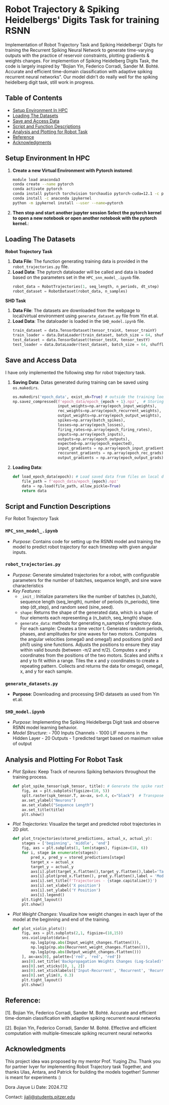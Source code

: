 # Robot Trajectory & Spiking Heidelbergs' Digits Task for training RSNN
Implementation of Robot Trajectory Task and Spiking Heidelbergs' Digits for training the Recurrent Spiking Neural Network to generate time-varying outputs with the practice of reservoir constraints, plotting gradients & weights changes. For implemention of Spiking Heidelberg Digits Task, the code is largely inspired by "Bojian Yin, Federico Corradi, Sander M. Bohté. Accurate and efficient time-domain classification with adaptive spiking recurrent neural networks". Our model didn't do really well for the spiking heidelberg digit task, still work in progress. 


## Table of Contents

- [Setup Environment In HPC](#setup-environment-in-hpc)
- [Loading The Datasets](#loading-the-datasets)
- [Save and Access Data](#save-and-access-data)
- [Script and Function Descriptions](#script-and-function-descriptions)
- [Analysis and Plotting for Robot Task](#analysis-and-plotting-for-robot-task)
- [Reference](#reference)
- [Acknowledgments](#acknowledgments)


## Setup Environment In HPC

1. **Create a new Virtual Environment with Pytorch instored**:
    ```bash
    module load anaconda3
    conda create --name pytorch
    conda activate pytorch
    conda install pytorch torchvision torchaudio pytorch-cuda=12.1 -c pytorch -c nvidia
    conda install -c anaconda ipykernel
    python -m ipykernel install --user --name=pytorch
    ```

2. **Then stop and start another jupyter session
Select the pytorch kernel to open a new notebook or open another notebook with the pytorch kernel.**:



## Loading The Datasets

**Robot Trajectory Task**
1. **Data File**: The function generating training data is provided in the `robot_trajectories.py` file.  
2. **Load Data**: The pytorch dataloader will be called and data is loaded based on the parameters set in the `HPC_snn_model_.ipynb` file.
    ```python
    robot_data = RobotTrajectories(1, seq_length, n_periods, dt_step) 
    robot_dataset = RobotDataset(robot_data, n_samples)
    ```
**SHD Task**
1. **Data File**: The datasets are downloaded from the webpage to local/virtual environment using `generate_dataset.py` file from Yin et.al.
2. **Load Data**: The dataloader is loaded in the `SHD_model.ipynb` file.
    ```python
    train_dataset = data.TensorDataset(tensor_trainX, tensor_trainY)
    train_loader = data.DataLoader(train_dataset, batch_size = 64, shuffle=True)
    test_dataset = data.TensorDataset(tensor_testX, tensor_testY)
    test_loader = data.DataLoader(test_dataset, batch_size = 64, shuffle=False)
    ```

## Save and Access Data
I have only implemented the following step for robot trajectory task.
1. **Saving Data**: Datas generated during training can be saved using `os.makedirs`.
    ```python
    os.makedirs('epoch_data', exist_ok=True) # outside the training loop
    np.savez_compressed(f'epoch_data/epoch_{epoch + 1}.npz',  # Storing all the data as npz file for each epoch inside the training loop
                        input_weights=np.array(epoch_input_weights),
                        rec_weights=np.array(epoch_recurrent_weights),
                        output_weights=np.array(epoch_output_weights),
                        spikes=np.array(batch_spikes),
                        losses=np.array(epoch_losses),
                        firing_rates=np.array(epoch_firing_rates),
                        inputs=np.array(epoch_inputs),
                        outputs=np.array(epoch_outputs),
                        expected=np.array(epoch_expected),
                        input_gradients = np.array(epoch_input_gradients),
                        reccurent_gradients = np.array(epoch_rec_grads),
                        output_gradients = np.array(epoch_output_grads))
    ```

2. **Loading Data**:
    ```python
    def load_epoch_data(epoch): # Load saved data from files on local directory
        file_path = f'epoch_data/epoch_{epoch}.npz'
        data = np.load(file_path, allow_pickle=True)
        return data
    ```


## Script and Function Descriptions
For Robot Trajectory Task
### `HPC_snn_model_.ipynb` 

- *Purpose*: Contains code for setting up the RSNN model and training the model to predict robot trajectory for each timestep with given angular inputs.


### `robot_trajectories.py`

- *Purpose*: Generate simulated trajectories for a robot, with configurable parameters for the number of batches, sequence length, and sine wave characteristics
- *Key Features*:
  - `_init_`: Initialize parameters like the number of batches (n_batch), sequence length (seq_length), number of periods (n_periods), time step (dt_step), and random seed (sine_seed).
  - `shape`: Returns the shape of the generated data, which is a tuple of four elements each representing a (n_batch, seq_length) shape.
  - `generate_data`: methods for generating n_samples of trajectory data.
        For each sample: Creates a time vector t. Generates random periods, phases, and amplitudes for sine waves for two motors.
        Computes the angular velocities (omega0 and omega1) and positions (phi0 and phi1) using sine functions.
        Adjusts the positions to ensure they stay within valid bounds (between -π/2 and π/2).
        Computes x and y coordinates from the positions of the two motors.
        Scales and shifts x and y to fit within a range.
        Tiles the x and y coordinates to create a repeating pattern.
        Collects and returns the data for omega0, omega1, x, and y for each sample.


### `generate_datasets.py`

- **Purpose**: Downloading and processing SHD datasets as used from Yin et.al.

### `SHD_model.ipynb`
- *Purpose*: Implementing the Spiking Heidelbergs Digit task and observe RSNN model learning behavior.
- *Model Structure*:
      - 700 Inputs Channels
      - 1000 LIF neurons in the Hidden Layer
      - 20 Outputs
      - 1 predicted target based on maximum value of output



## Analysis and Plotting For Robot Task

- *Plot Spikes*: Keep Track of neurons Spiking behaviors throughout the training process.
    ```python
    def plot_spike_tensor(spk_tensor, title): # Generate the spike raster plot
        fig, ax = plt.subplots(figsize=(10, 5))
        splt.raster(spk_tensor.T, ax=ax, s=0.4, c="black")  # Transpose to align with neurons on y-axis
        ax.set_ylabel("Neurons")
        ax.set_xlabel("Sequence Length")
        ax.set_title(title)
        plt.show()
    ```

- *Plot Trajectories*: Visualize the target and predicted robot trajectories in 2D plot. 
    ```python
    def plot_trajectories(stored_predictions, actual_x, actual_y):
        stages = ['beginning', 'middle', 'end']
        fig, axs = plt.subplots(1, len(stages), figsize=(18, 6))
        for i, stage in enumerate(stages):
            pred_x, pred_y = stored_predictions[stage]
            target_x = actual_x
            target_y = actual_y
            axs[i].plot(target_x.flatten(),target_y.flatten(),label='Target trajectories', color='blue')
            axs[i].plot(pred_x.flatten(), pred_y.flatten(),label = 'Model Predict Trajectories', linestyle='dashed', color = 'blue')
            axs[i].set_title(f'Trajectories - {stage.capitalize()}')
            axs[i].set_xlabel('X position')
            axs[i].set_ylabel('Y Position')
            axs[i].legend()
        plt.tight_layout()
        plt.show()
    ```
    
- *Plot Weight Changes*: Visualize how weight changes in each layer of the model at the beginning and end of the training.
    ```python
    def plot_violin_plots():
        fig, axs = plt.subplots(2,1, figsize=(18,15))
        sns.violinplot(data=[
            np.log1p(np.abs(Input_weight_changes.flatten())),
            np.log1p(np.abs(Recurrent_weight_changes.flatten())),
            np.log1p(np.abs(Output_weight_changes.flatten()))
        ], ax=axs[0], palette=['red', 'red', 'red'])
        axs[0].set_title('Backpropagation Weights Changes (Log-Scaled)', fontsize =20)
        axs[0].set_xticks([0, 1, 2])
        axs[0].set_xticklabels(['Input-Recurrent', 'Recurrent', 'Recurrent-Output'], fontsize =20)
        axs[0].set_ylim(0, 0.3)
        plt.tight_layout()
        plt.show()
    ```

## Reference:
[1]. Bojian Yin, Federico Corradi, Sander M. Bohté. Accurate and efficient time-domain classification with adaptive spiking recurrent neural networks

[2]. Bojian Yin, Federico Corradi, Sander M. Bohté. Effective and efficient computation with multiple-timescale spiking recurrent neural networks


## Acknowledgments
This project idea was proposed by my mentor Prof. Yuqing Zhu. Thank you for partner Ivyer for implementing Robot Trajectory task Together, and thanks Ulas, Antara, and Patrick for building the models together! Summer is meant for experiments :)



Dora Jiayue Li
Date: 2024.7.12

Contact: jiali@students.pitzer.edu 
